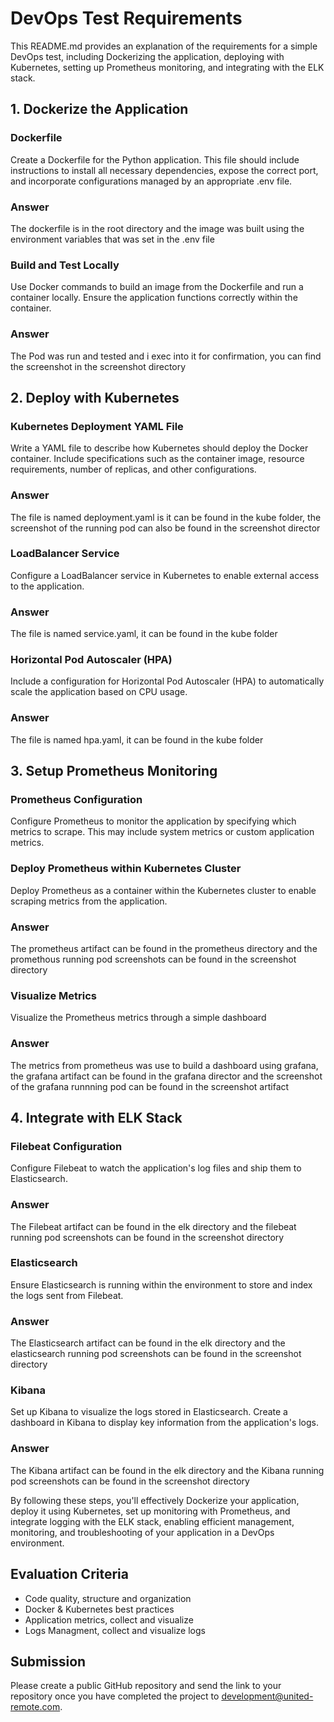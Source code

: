 # DevOps Test Requirements

This README.md provides an explanation of the requirements for a simple DevOps test, including Dockerizing the application, deploying with Kubernetes, setting up Prometheus monitoring, and integrating with the ELK stack.

## 1. Dockerize the Application

### Dockerfile
Create a Dockerfile for the Python application. This file should include instructions to install all necessary dependencies, expose the correct port, and incorporate configurations managed by an appropriate .env file.

### Answer
The dockerfile is in the root directory and the image was built using the environment variables that was set in the .env file

### Build and Test Locally
Use Docker commands to build an image from the Dockerfile and run a container locally. Ensure the application functions correctly within the container.

### Answer
The Pod was run and tested and i exec into it for confirmation, you can find the screenshot in the screenshot directory

## 2. Deploy with Kubernetes

### Kubernetes Deployment YAML File
Write a YAML file to describe how Kubernetes should deploy the Docker container. Include specifications such as the container image, resource requirements, number of replicas, and other configurations.

### Answer
The file is named deployment.yaml is it can be found in the kube folder, the screenshot of the running pod can also be found in the screenshot director

### LoadBalancer Service
Configure a LoadBalancer service in Kubernetes to enable external access to the application.

### Answer
The file is named service.yaml, it can be found in the kube folder

### Horizontal Pod Autoscaler (HPA)
Include a configuration for Horizontal Pod Autoscaler (HPA) to automatically scale the application based on CPU usage.

### Answer
The file is named hpa.yaml, it can be found in the kube folder

## 3. Setup Prometheus Monitoring

### Prometheus Configuration
Configure Prometheus to monitor the application by specifying which metrics to scrape. This may include system metrics or custom application metrics.

### Deploy Prometheus within Kubernetes Cluster
Deploy Prometheus as a container within the Kubernetes cluster to enable scraping metrics from the application.

### Answer
The prometheus artifact can be found in the prometheus directory and the promethous running pod screenshots can be found in the screenshot directory

### Visualize Metrics
Visualize the Prometheus metrics through a simple dashboard

### Answer
The metrics from prometheus was use to build a dashboard using grafana, the grafana artifact can be found in the grafana director and the screenshot of the grafana runnning pod can be found in the screenshot artifact

## 4. Integrate with ELK Stack

### Filebeat Configuration
Configure Filebeat to watch the application's log files and ship them to Elasticsearch.

### Answer
The Filebeat artifact can be found in the elk directory and the filebeat running pod screenshots can be found in the screenshot directory

### Elasticsearch
Ensure Elasticsearch is running within the environment to store and index the logs sent from Filebeat.

### Answer
The Elasticsearch artifact can be found in the elk directory and the elasticsearch running pod screenshots can be found in the screenshot directory

### Kibana
Set up Kibana to visualize the logs stored in Elasticsearch. Create a dashboard in Kibana to display key information from the application's logs.

### Answer
The Kibana artifact can be found in the elk directory and the Kibana running pod screenshots can be found in the screenshot directory

By following these steps, you'll effectively Dockerize your application, deploy it using Kubernetes, set up monitoring with Prometheus, and integrate logging with the ELK stack, enabling efficient management, monitoring, and troubleshooting of your application in a DevOps environment.

## Evaluation Criteria

- Code quality, structure and organization
- Docker & Kubernetes best practices
- Application metrics, collect and visualize
- Logs Managment, collect and visualize logs

## Submission

Please create a public GitHub repository and send the link to your repository once you have completed the project to <development@united-remote.com>.

